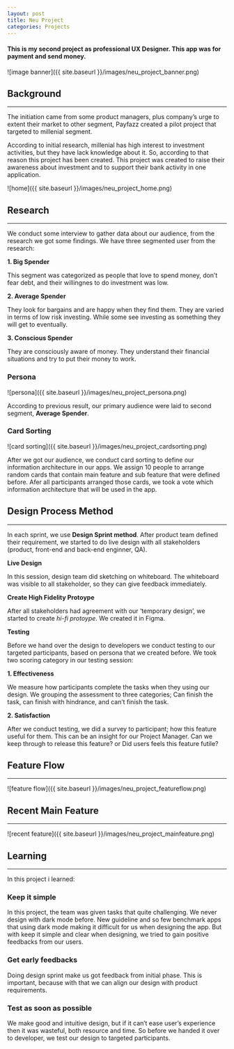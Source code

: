 ```yaml
---
layout: post
title: Neu Project
categories: Projects
---
```


#### This is my second project as professional UX Designer. This app was for payment and send money.

![image banner]({{ site.baseurl }}/images/neu_project_banner.png)

## Background

***

The initiation came from some product managers, plus company’s urge to extent their market to other segment, Payfazz created a pilot project that targeted to millenial segment.

According to initial research, millenial has high interest to investment activities, but they have lack knowledge about it. So, according to that reason this project has been created. This project was created to raise their awareness about investment and to support their bank activity in one application.

![home]({{ site.baseurl }}/images/neu_project_home.png)

## Research

***

We conduct some interview to gather data about our audience, from the research we got some findings. We have three segmented user from the research:

**1. Big Spender**

This segment was categorized as people that love to spend money, don’t fear debt, and their willingnes to do investment was low.

**2. Average Spender**

They look for bargains and are happy when they find them. They are varied in terms of low risk investing. While some  see investing as something they will get to eventually.

**3. Conscious Spender**

They are consciously aware of money. They understand their financial situations and try to put their money to work.

### Persona

![persona]({{ site.baseurl }}/images/neu_project_persona.png)

According to previous result, our primary audience were laid to second segment, **Average Spender**.

### Card Sorting

![card sorting]({{ site.baseurl }}/images/neu_project_cardsorting.png)

After we got our audience, we conduct card sorting to define our information architecture in our apps. We assign 10 people to arrange random cards that contain main feature and sub feature that were defined before. Afer all participants arranged those cards, we took a vote which information architecture that will be used in the app.

## Design Process Method

***

In each sprint, we use **Design Sprint method**.
After product team defined their requirement, we started to do live design with all stakeholders (product, front-end and back-end enginner, QA).

**Live Design**

In this session, design team did sketching on whiteboard. The whiteboard was visible to all stakeholder, so they can give feedback immediately. 

**Create High Fidelity Protoype**

After all stakeholders had agreement with our ‘temporary design’, we started to create *hi-fi protoype*. We created it in Figma.

**Testing**

Before we hand over the design to developers we conduct testing to our targeted participants, based on persona that we created before. We took two scoring category in our testing session:

**1. Effectiveness**

We measure how participants complete the tasks when they using our design. We grouping the assessment to three categories; Can finish the task, can finish with hindrance, and can’t finish the task.

**2. Satisfaction**

After we conduct testing, we did a survey to participant; how this feature useful for them. This can be an insight for our Project Manager. Can we keep through to release this feature? or Did users feels this feature futile?

## Feature Flow

***

![feature flow]({{ site.baseurl }}/images/neu_project_featureflow.png)

## Recent Main Feature

***

![recent feature]({{ site.baseurl }}/images/neu_project_mainfeature.png)

## Learning

***

In this project i learned:

### Keep it simple

In this project, the team was given tasks that quite challenging. We never design with dark mode before. New guideline and so few benchmark apps that using dark mode making it difficult for us when designing the app. But with keep it simple and clear when designing, we tried to gain positive feedbacks from our users.

### Get early feedbacks

Doing design sprint make us got feedback from initial phase. This is important, because with that we can align our design with product requirements.

### Test as soon as possible

We make good and intuitive design, but if it can’t ease user’s experience then it was wasteful, both resource and time. So before we handed it over to developer, we test our design to targeted participants. 


